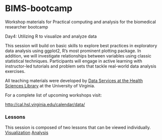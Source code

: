 # BIMS-bootcamp
Workshop materials for Practical computing and analysis for the biomedical researcher bootcamp 

Day4: Utilizing R to visualize and analyze data

This session will build on basic skills to explore best practices in exploratory data analysis using ggplot2, R’s most prominent plotting package. In addition, we will investigate relationships between variables using classic statistical techniques. Participants will engage in active learning with instructor-led tutorials and problem sets that tackle real-world data analysis exercises.

All teaching materials were developed by [Data Services at the Health Sciences Library](https://data.hsl.virginia.edu/) at the University of Virginia.

For a complete list of upcoming workshops visit:

http://cal.hsl.virginia.edu/calendar/data/

### Lessons
This session is composed of two lessons that can be viewed individually.
[Visualization](R-viz.md)
[Analysis](R-Analysis.md)